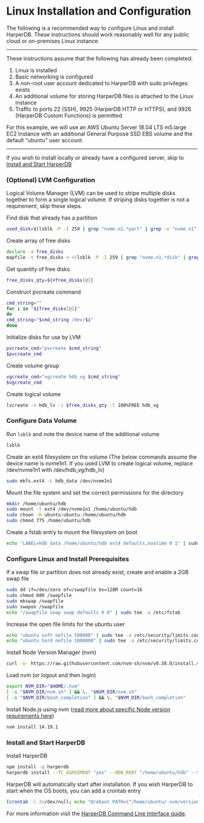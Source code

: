 # Linux Installation and Configuration

The following is a recommended way to configure Linux and install HarperDB. These instructions should work reasonably well for any public cloud or on-premises Linux instance.

---

These instructions assume that the following has already been completed:

1. Linux is installed
2. Basic networking is configured
3. A non-root user account dedicated to HarperDB with sudo privileges exists
4. An additional volume for storing HarperDB files is attached to the Linux instance
5. Traffic to ports 22 (SSH), 9925 (HarperDB HTTP or HTTPS), and 9926 (HarperDB Custom Functions) is permitted

For this example, we will use an AWS Ubuntu Server 18.04 LTS m5.large EC2 Instance with an additional General Purpose SSD EBS volume and the default “ubuntu” user account.

---

If you wish to install locally or already have a configured server, skip to [Install and Start HarperDB](#install)

### (Optional) LVM Configuration
Logical Volume Manager (LVM) can be used to stripe multiple disks together to form a single logical volume. If striping disks together is not a requirement, skip these steps.

Find disk that already has a partition

```bash
used_disk=$(lsblk -P -I 259 | grep "nvme.n1.*part" | grep -o "nvme.n1")
```

Create array of free disks

```bash
declare -a free_disks
mapfile -t free_disks < <(lsblk -P -I 259 | grep "nvme.n1.*disk" | grep -o "nvme.n1" | grep -v "$used_disk")
```

Get quantity of free disks

```bash
free_disks_qty=${#free_disks[@]}
```

Construct pvcreate command

```bash
cmd_string=""
for i in "${free_disks[@]}"
do
cmd_string="$cmd_string /dev/$i"
done
```

Initialize disks for use by LVM

```bash
pvcreate_cmd="pvcreate $cmd_string"
$pvcreate_cmd
```

Create volume group

```bash
vgcreate_cmd="vgcreate hdb_vg $cmd_string"
$vgcreate_cmd
```

Create logical volume

```bash
lvcreate -n hdb_lv -i $free_disks_qty -l 100%FREE hdb_vg
```

### Configure Data Volume

Run `lsblk` and note the device name of the additional volume

```bash
lsblk
```

Create an ext4 filesystem on the volume (The below commands assume the device name is nvme1n1. If you used LVM to create logical volume, replace /dev/nvme1n1 with /dev/hdb_vg/hdb_lv)

```bash
sudo mkfs.ext4 -L hdb_data /dev/nvme1n1
```

Mount the file system and set the correct permissions for the directory

```bash
mkdir /home/ubuntu/hdb
sudo mount -t ext4 /dev/nvme1n1 /home/ubuntu/hdb
sudo chown -R ubuntu:ubuntu /home/ubuntu/hdb
sudo chmod 775 /home/ubuntu/hdb
```

Create a fstab entry to mount the filesystem on boot

```bash
echo "LABEL=hdb_data /home/ubuntu/hdb ext4 defaults,noatime 0 1" | sudo tee -a /etc/fstab
```

### Configure Linux and Install Prerequisites
If a swap file or partition does not already exist, create and enable a 2GB swap file

```bash
sudo dd if=/dev/zero of=/swapfile bs=128M count=16
sudo chmod 600 /swapfile
sudo mkswap /swapfile
sudo swapon /swapfile
echo "/swapfile swap swap defaults 0 0" | sudo tee -a /etc/fstab
```

Increase the open file limits for the ubuntu user

```bash
echo "ubuntu soft nofile 500000" | sudo tee -a /etc/security/limits.conf
echo "ubuntu hard nofile 1000000" | sudo tee -a /etc/security/limits.conf
```

Install Node Version Manager (nvm)

```bash
curl -o- https://raw.githubusercontent.com/nvm-sh/nvm/v0.38.0/install.sh | bash
```

Load nvm (or logout and then login)

```bash
export NVM_DIR="$HOME/.nvm"
[ -s "$NVM_DIR/nvm.sh" ] && \. "$NVM_DIR/nvm.sh"
[ -s "$NVM_DIR/bash_completion" ] && \. "$NVM_DIR/bash_completion"
```

Install Node.js using nvm ([read more about specific Node version requirements here](https://harperdb.io/docs/install-harperdb/node-version/))

```bash
nvm install 14.19.1
```

### <a id="install"></a> Install and Start HarperDB
Install HarperDB

```bash
npm install -g harperdb
harperdb install --TC_AGREEMENT "yes" --HDB_ROOT "/home/ubuntu/hdb" --SERVER_PORT "9925" --HDB_ADMIN_USERNAME "HDB_ADMIN" --HDB_ADMIN_PASSWORD "abc123!"
```

HarperDB will automatically start after installation. If you wish HarperDB to start when the OS boots, you can add a crontab entry

```bash
(crontab -l 2>/dev/null; echo "@reboot PATH=\"/home/ubuntu/.nvm/versions/node/v14.91.1/bin:$PATH\" && harperdb run") | crontab -
```

For more information visit the [HarperDB Command Line Interface guide](https://harperdb.io/docs/administration/harperdb-cli/).
